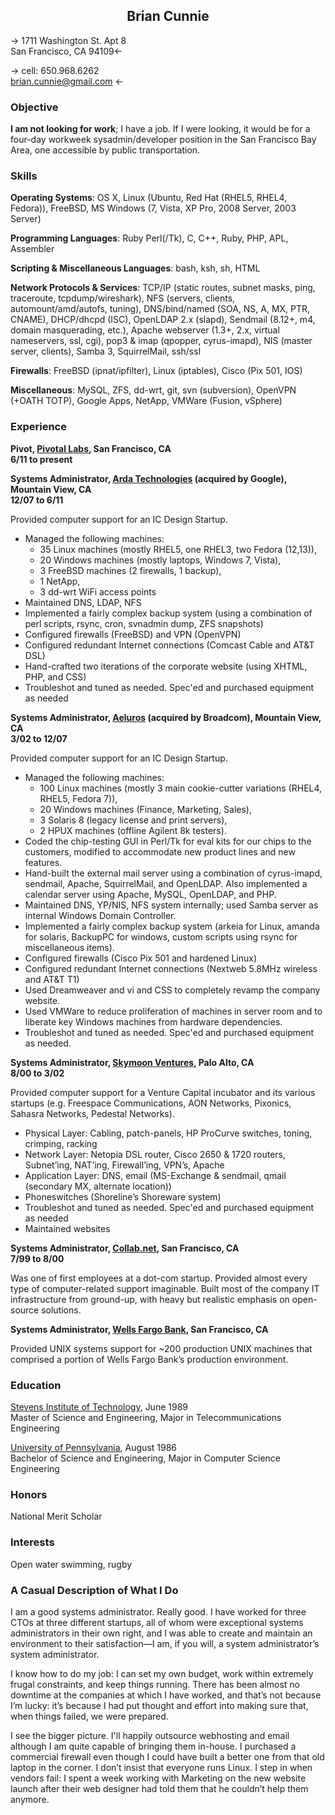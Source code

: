 <h2 style='text-align: center'>Brian Cunnie</h2>


-> 1711 Washington St. Apt 8<br />San Francisco, CA  94109<-

-> cell: 650.968.6262<br />brian.cunnie@gmail.com <-

### Objective

**I am not looking for work**; I have a job. If I were looking, it would be for a four-day workweek sysadmin/developer position in the San Francisco Bay Area, one accessible by public transportation.

### Skills


**Operating Systems**: OS X, Linux (Ubuntu, Red Hat (RHEL5, RHEL4, Fedora)), FreeBSD, MS Windows (7, Vista, XP Pro, 2008 Server, 2003 Server)

**Programming Languages**: Ruby
    Perl(/Tk), C, C++, Ruby, PHP, APL, Assembler

**Scripting & Miscellaneous Languages**: bash, ksh, sh, HTML

**Network Protocols & Services**: TCP/IP (static routes, subnet masks, ping, traceroute, tcpdump/wireshark), NFS (servers, clients, automount/amd/autofs, tuning), DNS/bind/named (SOA, NS, A, MX, PTR, CNAME), DHCP/dhcpd (ISC), OpenLDAP 2.x (slapd), Sendmail (8.12+, m4, domain masquerading, etc.), Apache webserver (1.3+, 2.x, virtual nameservers, ssl, cgi), pop3 & imap (qpopper, cyrus-imapd), NIS (master server, clients), Samba 3, SquirrelMail, ssh/ssl

**Firewalls**: FreeBSD (ipnat/ipfilter), Linux (iptables), Cisco (Pix 501, IOS)

**Miscellaneous**: MySQL, ZFS, dd-wrt, git, svn (subversion), OpenVPN (+OATH TOTP), Google Apps, NetApp, VMWare (Fusion, vSphere)

### Experience

**Pivot, [Pivotal Labs](http://pivotallabs.com/), San Francisco, CA<br />
6/11 to present**

**Systems Administrator, [Arda Technologies](http://www.ardatech.com/) (acquired by Google), Mountain View, CA<br />
12/07 to 6/11**

Provided computer support for an IC Design Startup.

* Managed the following machines:
    * 35 Linux machines (mostly RHEL5, one RHEL3, two Fedora (12,13)),
    * 20 Windows machines (mostly laptops, Windows 7, Vista),
    * 3 FreeBSD machines (2 firewalls, 1 backup),
    * 1 NetApp,
    * 3 dd-wrt WiFi access points
* Maintained DNS, LDAP, NFS
* Implemented a fairly complex backup system (using a combination of perl scripts, rsync, cron, svnadmin dump, ZFS snapshots)
* Configured firewalls (FreeBSD) and VPN (OpenVPN)
* Configured redundant Internet connections (Comcast Cable and AT&T DSL)
* Hand-crafted two iterations of the corporate website (using XHTML, PHP, and CSS)
* Troubleshot and tuned as needed. Spec'ed and purchased equipment as needed


**Systems Administrator, [Aeluros](http://www.aeluros.com/) (acquired by Broadcom), Mountain View, CA<br />
3/02 to 12/07**

Provided computer support for an IC Design Startup.

* Managed the following machines:
    * 100 Linux machines (mostly 3 main cookie-cutter variations (RHEL4, RHEL5, Fedora 7)),
    * 20 Windows machines (Finance, Marketing, Sales),
    * 3 Solaris 8 (legacy license and print servers),
    * 2 HPUX machines (offline Agilent 8k testers).
* Coded the chip-testing GUI in Perl/Tk for eval kits for our chips to the customers, modified to accommodate new product lines and new features.
* Hand-built the external mail server using a combination of cyrus-imapd, sendmail, Apache, SquirrelMail, and OpenLDAP. Also implemented a calendar server using Apache, MySQL, OpenLDAP, and PHP.
* Maintained DNS, YP/NIS, NFS system internally; used Samba server as internal Windows Domain Controller.
* Implemented a fairly complex backup system (arkeia for Linux, amanda for solaris, BackupPC for windows, custom scripts using rsync for miscellaneous items).
* Configured firewalls (Cisco Pix 501 and hardened Linux)
* Configured redundant Internet connections (Nextweb 5.8MHz wireless and AT&T T1)
* Used Dreamweaver and vi and CSS to completely revamp the company website.
* Used VMWare to reduce proliferation of machines in server room and to liberate key Windows machines from hardware dependencies.
* Troubleshot and tuned as needed. Spec'ed and purchased equipment as needed.

**Systems Administrator, [Skymoon Ventures](http://www.skymoon.com/), Palo Alto, CA<br />
8/00 to 3/02**

Provided computer support for a Venture Capital incubator and its various startups (e.g. Freespace Communications, AON Networks, Pixonics, Sahasra Networks, Pedestal Networks).

* Physical Layer: Cabling, patch-panels, HP ProCurve switches, toning, crimping, racking
* Network Layer: Netopia DSL router, Cisco 2650 & 1720 routers, Subnet’ing, NAT’ing, Firewall’ing, VPN’s, Apache
* Application Layer: DNS, email (MS-Exchange & sendmail, qmail (secondary MX, alternate location))
* Phoneswitches (Shoreline’s Shoreware system)
* Troubleshot and tuned as needed. Spec'ed and purchased equipment as needed
* Maintained websites

**Systems Administrator, [Collab.net](http://www.collab.net/), San Francisco, CA<br />
7/99 to 8/00**

Was one of first employees at a dot-com startup. Provided almost every type of computer-related support imaginable. Built most of the company IT infrastructure from ground-up, with heavy but realistic emphasis on open-source solutions.

**Systems Administrator, [Wells Fargo Bank](https://www.wellsfargo.com/), San Francisco, CA**

Provided UNIX systems support for ~200 production UNIX machines that comprised a portion of Wells Fargo Bank’s production environment.

### Education

[Stevens Institute of Technology](http://www.stevens.edu/sit/), June 1989<br />
Master of Science and Engineering, Major in Telecommunications Engineering

[University of Pennsylvania](http://www.upenn.edu/), August 1986<br />
Bachelor of Science and Engineering, Major in Computer Science Engineering

### Honors

National Merit Scholar

### Interests

Open water swimming, rugby

### A Casual Description of What I Do

I am a good systems administrator. Really good. I have worked for three CTOs at three different startups, all of whom were exceptional systems administrators in their own right, and I was able to create and maintain an environment to their satisfaction&mdash;I am, if you will, a system administrator’s system administrator.

I know how to do my job: I can set my own budget, work within extremely frugal constraints, and keep things running. There has been almost no downtime at the companies at which I have worked, and that’s not because I’m lucky: it’s because I had put thought and effort into making sure that, when things failed, we were prepared.

I see the bigger picture. I'll happily outsource webhosting and email although I am quite capable of bringing them in-house. I purchased a commercial firewall even though I could have built a better one from that old laptop in the corner. I don’t insist that everyone runs Linux. I step in when vendors fail: I spent a week working with Marketing on the new website launch after their web designer had told them that he couldn’t help them anymore.
